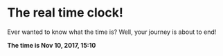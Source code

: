 # The real time clock!

Ever wanted to know what the time is? Well, your journey is about to end!

**The time is Nov 10, 2017, 15:10**